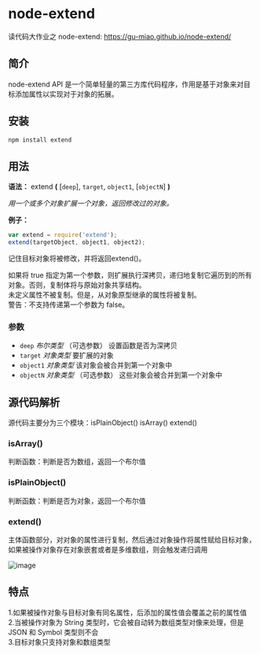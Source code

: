 # node-extend
读代码大作业之 node-extend: https://gu-miao.github.io/node-extend/

## 简介  
node-extend API 是一个简单轻量的第三方库代码程序，作用是基于对象来对目标添加属性以实现对于对象的拓展。

## 安装

``` sh
npm install extend
```

## 用法

**语法：** extend **(** [`deep`], `target`, `object1`, [`objectN`] **)**

*用一个或多个对象扩展一个对象，返回修改过的对象。*

**例子：**

``` js
var extend = require('extend');
extend(targetObject, object1, object2);
```

记住目标对象将被修改，并将返回extend()。

如果将 true 指定为第一个参数，则扩展执行深拷贝，递归地复制它遍历到的所有对象。否则，复制体将与原始对象共享结构。  
未定义属性不被复制。但是，从对象原型继承的属性将被复制。  
警告：不支持传递第一个参数为 false。

### 参数

* `deep` *布尔类型* （可选参数）
设置函数是否为深拷贝
* `target`	*对象类型*
要扩展的对象
* `object1`	*对象类型*
该对象会被合并到第一个对象中
* `objectN` *对象类型* （可选参数）
这些对象会被合并到第一个对象中

## 源代码解析  

源代码主要分为三个模块：isPlainObject() isArray() extend()  

### isArray()
判断函数：判断是否为数组，返回一个布尔值
### isPlainObject()  
判断函数：判断是否为对象，返回一个布尔值
### extend()
主体函数部分，对对象的属性进行复制，然后通过对象操作将属性赋给目标对象，如果被操作对象存在对象嵌套或者是多维数组，则会触发递归调用  

![image](../images/process.jpg)  

## 特点  
1.如果被操作对象与目标对象有同名属性，后添加的属性值会覆盖之前的属性值  
2.当被操作对象为 String 类型时，它会被自动转为数组类型对像来处理，但是 JSON 和 Symbol 类型则不会  
3.目标对象只支持对象和数组类型


